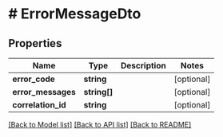 # # ErrorMessageDto

## Properties

Name | Type | Description | Notes
------------ | ------------- | ------------- | -------------
**error_code** | **string** |  | [optional]
**error_messages** | **string[]** |  | [optional]
**correlation_id** | **string** |  | [optional]

[[Back to Model list]](../../README.md#models) [[Back to API list]](../../README.md#endpoints) [[Back to README]](../../README.md)
